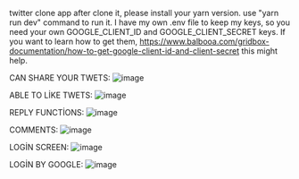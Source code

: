 twitter clone app
after clone it, please install your yarn version.
use "yarn run dev" command to run it.
I have my own .env file to keep my keys, so you need your own GOOGLE_CLIENT_ID and GOOGLE_CLIENT_SECRET keys. 
If you want to learn how to get them, https://www.balbooa.com/gridbox-documentation/how-to-get-google-client-id-and-client-secret this might help.

CAN SHARE YOUR TWETS:
![image](https://user-images.githubusercontent.com/69623465/148629109-4f23845a-f535-4365-ab26-1258f40928f5.png)

ABLE TO LİKE TWETS:
![image](https://user-images.githubusercontent.com/69623465/148629137-7aae2417-dfa0-412d-8852-9a97a277effb.png)

REPLY FUNCTİONS:
![image](https://user-images.githubusercontent.com/69623465/148629150-02e0a61d-afda-4d48-bc94-2927decacf9e.png)

COMMENTS:
![image](https://user-images.githubusercontent.com/69623465/148629168-557d6c25-fe09-44d9-9950-53f422b1a74c.png)

LOGİN SCREEN:
![image](https://user-images.githubusercontent.com/69623465/148629188-2ab84504-d7d6-46b0-994e-43a5d0433dae.png)

LOGİN BY GOOGLE:
![image](https://user-images.githubusercontent.com/69623465/148629205-e39ca4cc-a5ab-4616-809c-aa597bf2fc0c.png)
